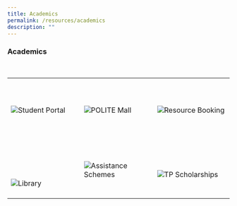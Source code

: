 ```yaml
---
title: Academics
permalink: /resources/academics
description: ""
---
```

### Academics

<div>
    <table>
        <tr>
            <td style="max-width:33%; vertical-align:bottom; border:none"><br>
                <a href="https://services.tp.edu.sg/my.policy" style="text-decoration: none">
                    <image src="/images/Headers/Student Portal.png" style="display:block;margin-left:auto;margin-right:auto;" alt="Student Portal">
                    </image>
                </a>
            </td>
            <td style="max-width:33%; vertical-align:bottom; border:none"><br>
                <a href="https://politemall.polite.edu.sg/"     style="text-decoration: none">
                    <image src="/images/Headers/POLITE Mall.png" style="display:block;margin-left:auto;margin-right:auto;" alt="POLITE Mall">
                    </image>
                </a>
            </td>
            <td style="max-width:33%; vertical-align:bottom; border:none"><br>
                <a href="https://tpdfamp.surbana.tech/"     style="text-decoration: none">
                    <image src="/images/Headers/Resource Booking.png" style="display:block;margin-left:auto;margin-right:auto;" alt="Resource Booking">
                    </image>
                </a>
            </td>
        </tr>
        <tr>
            <td style="max-width:33%; vertical-align:bottom; border:none"><br>
							 <a href="https://www.tp.edu.sg/life-at-tp/tp-students-digital-access-it-matters/library.html"     style="text-decoration: none">
                    <image src="/images/Headers/Library.png" style="display:block;margin-left:auto;margin-right:auto;" alt="Library">
											  </image>
                </a>
            </td>
            <td style="max-width:33%; vertical-align:bottom; border:none"><br>
                <a href="https://www.tp.edu.sg/admissions-and-finance/fees-financial-matters.html#fin-schemes"    style="text-decoration: none">
                    <image src="/images/Headers/Assistance Schemes.png" style="display:block;margin-left:auto;margin-right:auto;" alt="Assistance Schemes">
                    </image>
                </a>
            </td>
            <td style="max-width:33%; vertical-align:bottom; border:none"><br>
							 <a href="https://www.tp.edu.sg/admissions-and-finance/fees-financial-matters.html#tpscholar"    style="text-decoration: none">
                    <image src="/images/Headers/TP Scholarships.png" style="display:block;margin-left:auto;margin-right:auto;" alt="TP Scholarships">
                    </image>
                </a>
            </td>
        </tr>
    </table>
</div>